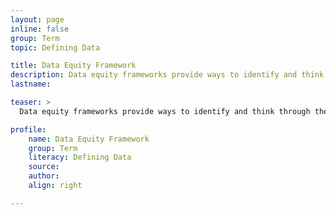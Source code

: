 ```yaml
---
layout: page
inline: false
group: Term
topic: Defining Data

title: Data Equity Framework
description: Data equity frameworks provide ways to identify and think through the common steps of the data lifecycle and make equitable choices that lead to more just data projects.
lastname: 

teaser: >
  Data equity frameworks provide ways to identify and think through the common steps of the data lifecycle and make equitable choices that lead to more just data projects.

profile:
    name: Data Equity Framework
    group: Term
    literacy: Defining Data
    source: 
    author: 
    align: right

---
```

